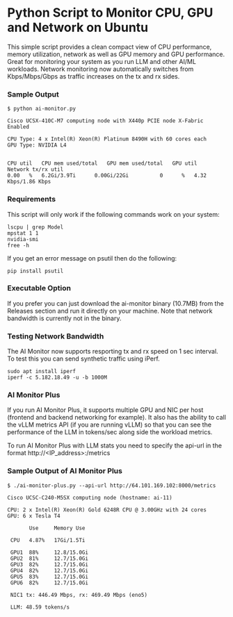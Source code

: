 # Python Script to Monitor CPU, GPU and Network on Ubuntu

This simple script provides a clean compact view of CPU performance, memory utilization, network as well as GPU memory and GPU performance. Great for monitoring your system as you run LLM and other AI/ML workloads. Network monitoring now automatically switches from Kbps/Mbps/Gbps as traffic increases on the tx and rx sides.

### Sample Output

```
$ python ai-monitor.py 

Cisco UCSX-410C-M7 computing node with X440p PCIE node X-Fabric Enabled

CPU Type: 4 x Intel(R) Xeon(R) Platinum 8490H with 60 cores each
GPU Type: NVIDIA L4


CPU util   CPU mem used/total	GPU mem used/total   GPU util   Network tx/rx util
0.00   %   6.2Gi/3.9Ti		0.00Gi/22Gi          0      %   4.32 Kbps/1.86 Kbps
```

### Requirements

This script will only work if the following commands work on your system:

```
lscpu | grep Model
mpstat 1 1
nvidia-smi
free -h
```

If you get an error message on psutil then do the following:
```
pip install psutil
```

### Executable Option

If you prefer you can just download the ai-monitor binary (10.7MB) from the Releases section and run it directly on your machine. Note that network bandwidth is currently not in the binary. 

### Testing Network Bandwidth

The AI Monitor now supports resporting tx and rx speed on 1 sec interval. To test this you can send synthetic traffic using iPerf.

```
sudo apt install iperf
iperf -c 5.182.18.49 -u -b 1000M
```

### AI Monitor Plus

If you run AI Monitor Plus, it supports multiple GPU and NIC per host (frontend and backend networking for example). It also has the ability to call the vLLM metrics API (if you are running vLLM) so that you can see the performance of the LLM in tokens/sec along side the workload metrics.

To run AI Monitor Plus with LLM stats you need to specify the api-url in the format http://<IP_address>:<port>/metrics

### Sample Output of AI Monitor Plus

```
$ ./ai-monitor-plus.py --api-url http://64.101.169.102:8000/metrics

Cisco UCSC-C240-M5SX computing node (hostname: ai-11)

CPU: 2 x Intel(R) Xeon(R) Gold 6248R CPU @ 3.00GHz with 24 cores
GPU: 6 x Tesla T4

       Use     Memory Use

 CPU   4.87%   17Gi/1.5Ti

 GPU1  88%     12.8/15.0Gi
 GPU2  81%     12.7/15.0Gi
 GPU3  82%     12.7/15.0Gi
 GPU4  82%     12.7/15.0Gi
 GPU5  83%     12.7/15.0Gi
 GPU6  82%     12.7/15.0Gi

 NIC1 tx: 446.49 Mbps, rx: 469.49 Mbps (eno5)

 LLM: 48.59 tokens/s
```
